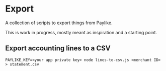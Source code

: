 # Export

A collection of scripts to export things from Paylike.

This is work in progress, mostly meant as inspiration and a starting point.

## Export accounting lines to a CSV

```shell
PAYLIKE_KEY=<your app private key> node lines-to-csv.js <merchant ID> > statement.csv
```
